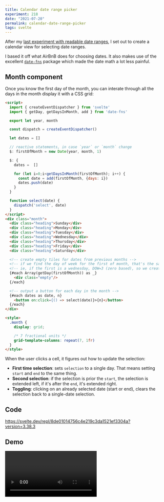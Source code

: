 ```yaml
---
title: Calendar date range picker
experiment: 218
date: "2021-07-20"
permalink: calendar-date-range-picker
tags: svelte
---
```


After my [last experiment with readable date ranges](/posts/readable-date-ranges), I set out to create a calendar view for selecting date ranges.

I based it off what AirBnB does for choosing dates. It also makes use of the excellent [`date-fns`](https://date-fns.org/) package which made the date math a lot less painful.

## Month component

Once you know the first day of the month, you can interate through all the days in the month display it with a CSS grid:


```html
<script>
  import { createEventDispatcher } from 'svelte'
  import { getDay, getDaysInMonth, add } from 'date-fns'

  export let year, month

  const dispatch = createEventDispatcher()

  let dates = []

  // reactive statements, in case `year` or `month` change
  $: firstOfMonth = new Date(year, month, 1)

  $: {
    dates =  []

    for (let i=0;i<getDaysInMonth(firstOfMonth); i++) {
      const date = add(firstOfMonth, {days: i})
      dates.push(date)
    }
  }

  function select(date) {
    dispatch('select', date)
  }
</script>
<div class="month">
  <div class="heading">Sunday</div>
  <div class="heading">Monday</div>
  <div class="heading">Tuesday</div>
  <div class="heading">Wednesday</div>
  <div class="heading">Thursday</div>
  <div class="heading">Friday</div>
  <div class="heading">Saturday</div>

  <!-- create empty tiles for dates from previous months -->
  <!-- if we find the day of week for the first of month, that's the same number of empty cells we need to create -->
  <!-- ie, if the first is a wednesday, DOW=3 (zero based), so we create 3 empty cells -->
  {#each Array(getDay(firstOfMonth)) as _}
    <div class="empty"/>
  {/each}

  <!-- output a button for each day in the month -->
  {#each dates as date, n}
    <button on:click={() => select(date)}>{n}</button>
  {/each}
</div>

<style>
  .month {
    display: grid;

    /* 7 fractional units */
    grid-template-columns: repeat(7, 1fr)
  }
</style>
```

When the user clicks a cell, it figures out how to update the selection:

- **First time selection**: sets `selection` to a single day. That means setting `start` and `end` to the same thing.
- **Second selection**: if the selection is prior the `start`, the selection is extended left, if it's after the `end`, it's extended right.
- **Toggling**: clicking on an already selected date (start or end), clears the selection back to a single-date selection.

## Code

https://svelte.dev/repl/8de01014756c4e219c3da1521ef3304a?version=3.38.3

## Demo

<video controls src="https://res.cloudinary.com/dzwnkx0mk/video/upload/v1626772375/1000experiments.dev/calendar-date-range-selection_xvmzps.mp4"/>

## Notes

- Most of this should be in a dropdown. The dropdown should show the humanized text of the date range (ie "Past 30 days"), and the drop down would show two months at a time. With arrows to move left or right
- Selecting in the future should have an option to be disabled, because it's not needed for reports.
